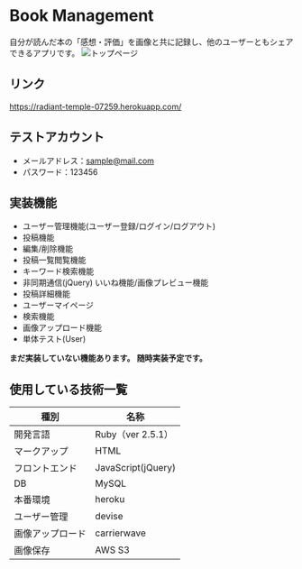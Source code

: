 # Book Management

自分が読んだ本の「感想・評価」を画像と共に記録し、他のユーザーともシェアできるアプリです。
![トップページ](https://user-images.githubusercontent.com/59188083/75506838-9695a980-5a22-11ea-953e-4190464b4404.jpg)

## リンク

https://radiant-temple-07259.herokuapp.com/

## テストアカウント

- メールアドレス：sample@mail.com
- パスワード：123456

## 実装機能

- ユーザー管理機能(ユーザー登録/ログイン/ログアウト)
- 投稿機能
- 編集/削除機能
- 投稿一覧閲覧機能
- キーワード検索機能
- 非同期通信(jQuery) いいね機能/画像プレビュー機能
- 投稿詳細機能
- ユーザーマイページ
- 検索機能
- 画像アップロード機能
- 単体テスト(User)

**まだ実装していない機能あります。**
**随時実装予定です。**

## 使用している技術一覧

|種別|名称|
|------|----|
|開発言語|Ruby（ver 2.5.1）|
|マークアップ|HTML|
|フロントエンド|JavaScript(jQuery)|
|DB|MySQL|
|本番環境|heroku|
|ユーザー管理|devise|
|画像アップロード|carrierwave|
|画像保存|AWS S3|
